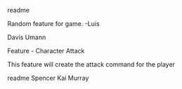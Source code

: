 
readme

Random feature for game.
-Luis

Davis Umann

Feature - Character Attack

This feature will create the attack command for the player

readme
Spencer
Kai Murray



